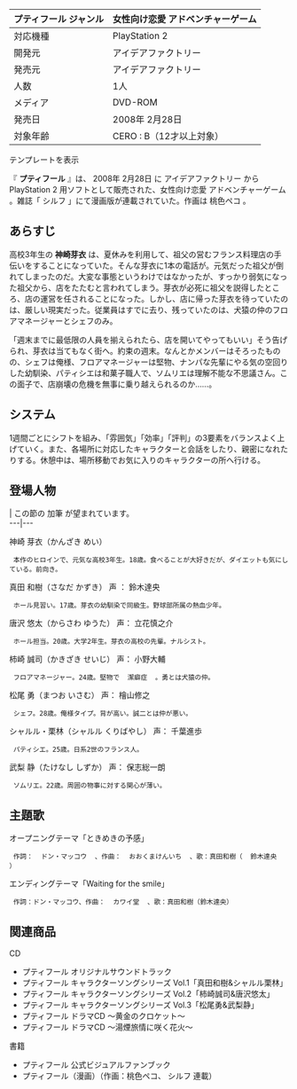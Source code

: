 プティフール  ジャンル  |  女性向け恋愛  アドベンチャーゲーム   
---|---  
対応機種  |  PlayStation 2   
開発元  |  アイデアファクトリー   
発売元  |  アイデアファクトリー   
人数  |  1人   
メディア  |  DVD-ROM   
発売日  |  2008年  2月28日   
対象年齢  |  CERO  :  B（12才以上対象）   
テンプレートを表示  
  
『 **プティフール** 』は、  2008年  2月28日  に  アイデアファクトリー  から  PlayStation 2
用ソフトとして販売された、女性向け恋愛  アドベンチャーゲーム  。雑誌「  シルフ  」にて漫画版が連載されていた。作画は  桃色ペコ  。

##  あらすじ  

高校3年生の **神崎芽衣**
は、夏休みを利用して、祖父の営むフランス料理店の手伝いをすることになっていた。そんな芽衣に1本の電話が。元気だった祖父が倒れてしまったのだ。大変な事態というわけではなかったが、すっかり弱気になった祖父から、店をたたむと言われてしまう。芽衣が必死に祖父を説得したところ、店の運営を任されることになった。しかし、店に帰った芽衣を待っていたのは、厳しい現実だった。従業員はすでに去り、残っていたのは、犬猿の仲のフロアマネージャーとシェフのみ。

「週末までに最低限の人員を揃えられたら、店を開いてやってもいい」そう告げられ、芽衣は当てもなく街へ。約束の週末。なんとかメンバーはそろったものの、シェフは俺様、フロアマネージャーは堅物、ナンパな先輩にやる気の空回りした幼馴染、パティシエは和菓子職人で、ソムリエは理解不能な不思議さん。この面子で、店崩壊の危機を無事に乗り越えられるのか……。

##  システム  

1週間ごとにシフトを組み、「雰囲気」「効率」「評判」の3要素をバランスよく上げていく。また、各場所に対応したキャラクターと会話をしたり、親密になれたりする。休憩中は、場所移動でお気に入りのキャラクターの所へ行ける。

##  登場人物  

|  この節の  加筆  が望まれています。  
---|---  
  
神崎 芽衣（かんざき めい）

     本作のヒロインで、元気な高校3年生。18歳。食べることが大好きだが、ダイエットも気にしている。前向き。 
真田 和樹（さなだ かずき）  声  ：  鈴木達央

     ホール見習い。17歳。芽衣の幼馴染で同級生。野球部所属の熱血少年。 
唐沢 悠太（からさわ ゆうた） 声：  立花慎之介

     ホール担当。20歳。大学2年生。芽衣の高校の先輩。ナルシスト。 
柿崎 誠司（かきざき せいじ） 声：  小野大輔

     フロアマネージャー。24歳。堅物で  潔癖症  。勇とは犬猿の仲。 
松尾 勇（まつお いさむ） 声：  檜山修之

     シェフ。28歳。俺様タイプ。背が高い。誠二とは仲が悪い。 
シャルル・栗林（シャルル くりばやし） 声：  千葉進歩

     パティシエ。25歳。日系2世のフランス人。 
武梨 静（たけなし しずか） 声：  保志総一朗

     ソムリエ。22歳。周囲の物事に対する関心が薄い。 

##  主題歌  

オープニングテーマ「ときめきの予感」

     作詞：  ドン・マッコウ  、作曲：  おおくまけんいち  、歌：真田和樹（  鈴木達央  ） 
エンディングテーマ「Waiting for the smile」

     作詞：ドン・マッコウ、作曲：  カワイ堂  、歌：真田和樹（鈴木達央） 

##  関連商品  

CD

  * プティフール オリジナルサウンドトラック 
  * プティフール キャラクターソングシリーズ Vol.1「真田和樹&シャルル栗林」 
  * プティフール キャラクターソングシリーズ Vol.2「柿崎誠司&唐沢悠太」 
  * プティフール キャラクターソングシリーズ Vol.3「松尾勇&武梨静」 
  * プティフール ドラマCD 〜黄金のクロケット〜 
  * プティフール ドラマCD 〜湯煙旅情に咲く花火〜 

書籍

  * プティフール 公式ビジュアルファンブック 
  * プティフール（漫画）（作画：桃色ペコ、  シルフ  連載） 

